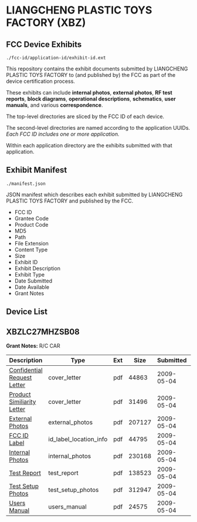 # LIANGCHENG PLASTIC TOYS FACTORY (XBZ)
## FCC Device Exhibits

```
./fcc-id/application-id/exhibit-id.ext
```

This repository contains the exhibit documents submitted by LIANGCHENG PLASTIC TOYS FACTORY to (and published by) the FCC as part of the device certification process.

These exhibits can include **internal photos**, **external photos**, **RF test reports**, **block diagrams**, **operational descriptions**, **schematics**, **user manuals**, and various **correspondence**.

The top-level directories are sliced by the FCC ID of each device.

The second-level directories are named according to the application UUIDs. *Each FCC ID includes one or more application.*

Within each application directory are the exhibits submitted with that application. 

## Exhibit Manifest

```
./manifest.json
```

JSON manifest which describes each exhibit submitted by LIANGCHENG PLASTIC TOYS FACTORY and published by the FCC.

- FCC ID
- Grantee Code
- Product Code
- MD5
- Path
- File Extension
- Content Type
- Size
- Exhibit ID
- Exhibit Description
- Exhibit Type
- Date Submitted
- Date Available
- Grant Notes

## Device List
## XBZLC27MHZSB08
**Grant Notes:** R/C CAR

| Description | Type | Ext | Size | Submitted | Available |
| ----------- | ---- | --- | ---- | --------- | --------- |
| [Confidential Request Letter](XBZLC27MHZSB08/ada8320d184d385dc52e0abda1f9e8b7/1105265.pdf) | cover_letter | pdf | 44863 | 2009-05-04 | 2009-05-04 |
| [Product Similiarity Letter](XBZLC27MHZSB08/ada8320d184d385dc52e0abda1f9e8b7/1105274.pdf) | cover_letter | pdf | 31496 | 2009-05-04 | 2009-05-04 |
| [External Photos](XBZLC27MHZSB08/ada8320d184d385dc52e0abda1f9e8b7/1105266.pdf) | external_photos | pdf | 207127 | 2009-05-04 | 2009-05-04 |
| [FCC ID Label](XBZLC27MHZSB08/ada8320d184d385dc52e0abda1f9e8b7/1105267.pdf) | id_label_location_info | pdf | 44795 | 2009-05-04 | 2009-05-04 |
| [Internal Photos](XBZLC27MHZSB08/ada8320d184d385dc52e0abda1f9e8b7/1105268.pdf) | internal_photos | pdf | 230168 | 2009-05-04 | 2009-05-04 |
| [Test Report](XBZLC27MHZSB08/ada8320d184d385dc52e0abda1f9e8b7/1105271.pdf) | test_report | pdf | 138523 | 2009-05-04 | 2009-05-04 |
| [Test Setup Photos](XBZLC27MHZSB08/ada8320d184d385dc52e0abda1f9e8b7/1105272.pdf) | test_setup_photos | pdf | 312947 | 2009-05-04 | 2009-05-04 |
| [Users Manual](XBZLC27MHZSB08/ada8320d184d385dc52e0abda1f9e8b7/1105273.pdf) | users_manual | pdf | 24575 | 2009-05-04 | 2009-05-04 |
